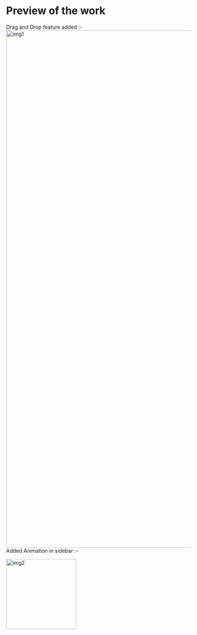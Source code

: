 # Preview of the work
Drag and Drop feature added :-
<img width="1412" alt="img1" src="https://github.com/user-attachments/assets/d4e15b02-95aa-4d26-964f-d2ff90c574ca">
Added Animation in sidebar :-

<img width="191" alt="img2" src="https://github.com/user-attachments/assets/6be657f5-7bee-49de-8332-0a8a4137455d">
